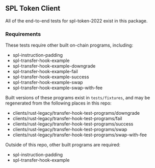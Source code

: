 ## SPL Token Client

All of the end-to-end tests for spl-token-2022 exist in this package.

### Requirements

These tests require other built on-chain programs, including:

* spl-instruction-padding
* spl-transfer-hook-example
* spl-transfer-hook-example-downgrade
* spl-transfer-hook-example-fail
* spl-transfer-hook-example-success
* spl-transfer-hook-example-swap
* spl-transfer-hook-example-swap-with-fee

Built versions of these programs exist in `tests/fixtures`, and may be
regenerated from the following places in this repo:

* clients/rust-legacy/transfer-hook-test-programs/downgrade
* clients/rust-legacy/transfer-hook-test-programs/fail
* clients/rust-legacy/transfer-hook-test-programs/success
* clients/rust-legacy/transfer-hook-test-programs/swap
* clients/rust-legacy/transfer-hook-test-programs/swap-with-fee

Outside of this repo, other built programs are required:

* spl-instruction-padding
* spl-transfer-hook-example
